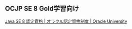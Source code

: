 OCJP SE 8 Gold学習向け
---
[Java SE 8 認定資格 | オラクル認定資格制度 | Oracle University](http://www.oracle.com/jp/education/certification/jse8-2489021-ja.html)